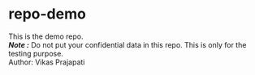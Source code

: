 # repo-demo
This is the demo repo.<br>
***Note :*** Do not put your confidential data in this repo. This is only for the testing purpose.<br>
Author: Vikas Prajapati<br>
